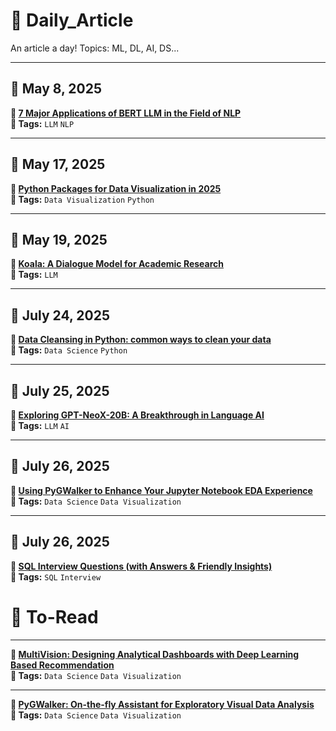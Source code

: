 # 🧠 Daily_Article  
An article a day! Topics: ML, DL, AI, DS...

---

## 📅 May 8, 2025  
**🔗 [7 Major Applications of BERT LLM in the Field of NLP](https://botpenguin.com/blogs/major-applications-of-bert-llm-in-the-field-of-nlp)**  
**🧩 Tags:** `LLM` `NLP`  

---

## 📅 May 17, 2025  
**🔗 [Python Packages for Data Visualization in 2025](https://python.plainenglish.io/python-packages-for-data-visualization-in-2025-9cb2132c9a7e)**  
**🧩 Tags:** `Data Visualization` `Python`

---

## 📅 May 19, 2025  
**🔗 [Koala: A Dialogue Model for Academic Research](https://bair.berkeley.edu/blog/2023/04/03/koala/)**  
**🧩 Tags:** `LLM` 

---
## 📅 July 24, 2025  
**🔗 [Data Cleansing in Python: common ways to clean your data](https://medium.com/dev-genius/data-cleansing-in-python-common-ways-to-clean-your-data-3459a256dd85)**  
**🧩 Tags:** `Data Science` `Python`

---

## 📅 July 25, 2025  
**🔗 [Exploring GPT-NeoX-20B: A Breakthrough in Language AI](https://botpenguin.com/blogs/exploring-gpt-neox-20b)**  
**🧩 Tags:** `LLM` `AI`

---

## 📅 July 26, 2025  
**🔗 [Using PyGWalker to Enhance Your Jupyter Notebook EDA Experience](https://towardsdatascience.com/use-pygwalker-to-enhance-your-jupyter-notebook-eda-experience-d7a5ee358be9/)**  
**🧩 Tags:** `Data Science` `Data Visualization `

---

## 📅 July 26, 2025  
**🔗 [SQL Interview Questions (with Answers & Friendly Insights)](https://medium.com/ai-analytics-diaries/sql-interview-questions-with-answers-friendly-insights-e11a8b5f71c5)**  
**🧩 Tags:** `SQL` `Interview`





# 🧠 To-Read  
---
**🔗 [MultiVision: Designing Analytical Dashboards with Deep Learning Based Recommendation](https://arxiv.org/pdf/2107.07823)**  
**🧩 Tags:** `Data Science` `Data Visualization `

---
**🔗 [PyGWalker: On-the-fly Assistant for Exploratory Visual Data Analysis](https://arxiv.org/pdf/2406.11637)**  
**🧩 Tags:** `Data Science` `Data Visualization `

